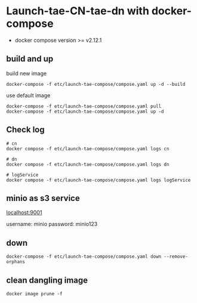 # Launch-tae-CN-tae-dn with docker-compose

- docker compose version >= v2.12.1

## build and up 

build new image

```shell
docker-compose -f etc/launch-tae-compose/compose.yaml up -d --build
```

use default image

```shell
docker-compose -f etc/launch-tae-compose/compose.yaml pull
docker-compose -f etc/launch-tae-compose/compose.yaml up -d
```

## Check log

```shell
# cn
docker compose -f etc/launch-tae-compose/compose.yaml logs cn

# dn
docker compose -f etc/launch-tae-compose/compose.yaml logs dn

# logService
docker compose -f etc/launch-tae-compose/compose.yaml logs logService
```

## minio as s3 service

[localhost:9001](localhost:9001)

username: minio
password: minio123

## down

```shell
docker-compose -f etc/launch-tae-compose/compose.yaml down --remove-orphans
```

## clean dangling image

```shell
docker image prune -f
```
